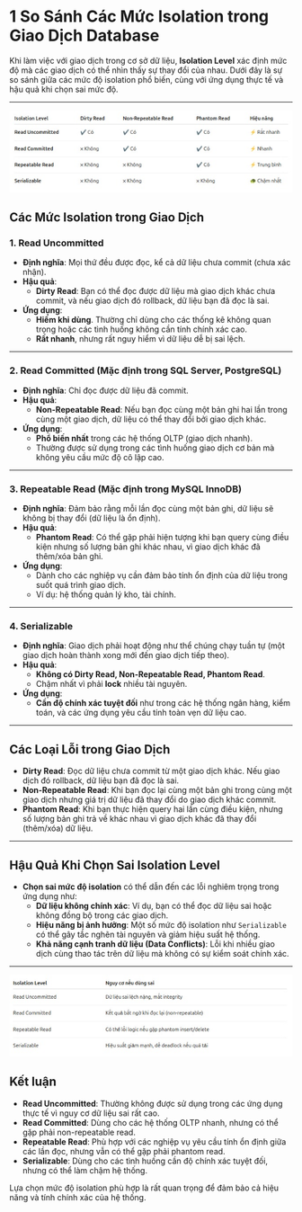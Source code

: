 #  1 So Sánh Các Mức Isolation trong Giao Dịch Database

Khi làm việc với giao dịch trong cơ sở dữ liệu, **Isolation Level** xác định mức độ mà các giao dịch có thể nhìn thấy sự thay đổi của nhau. Dưới đây là sự so sánh giữa các mức độ isolation phổ biến, cùng với ứng dụng thực tế và hậu quả khi chọn sai mức độ.

---
![alt text](image.png)

## Các Mức Isolation trong Giao Dịch

### 1. **Read Uncommitted**

- **Định nghĩa**: Mọi thứ đều được đọc, kể cả dữ liệu chưa commit (chưa xác nhận).
- **Hậu quả**:
  - **Dirty Read**: Bạn có thể đọc được dữ liệu mà giao dịch khác chưa commit, và nếu giao dịch đó rollback, dữ liệu bạn đã đọc là sai.
- **Ứng dụng**: 
  - **Hiếm khi dùng**. Thường chỉ dùng cho các thống kê không quan trọng hoặc các tình huống không cần tính chính xác cao.
  - **Rất nhanh**, nhưng rất nguy hiểm vì dữ liệu dễ bị sai lệch.
  
---

### 2. **Read Committed** (Mặc định trong SQL Server, PostgreSQL)

- **Định nghĩa**: Chỉ đọc được dữ liệu đã commit.
- **Hậu quả**:
  - **Non-Repeatable Read**: Nếu bạn đọc cùng một bản ghi hai lần trong cùng một giao dịch, dữ liệu có thể thay đổi bởi giao dịch khác.
- **Ứng dụng**: 
  - **Phổ biến nhất** trong các hệ thống OLTP (giao dịch nhanh).
  - Thường được sử dụng trong các tình huống giao dịch cơ bản mà không yêu cầu mức độ cô lập cao.
  
---

### 3. **Repeatable Read** (Mặc định trong MySQL InnoDB)

- **Định nghĩa**: Đảm bảo rằng mỗi lần đọc cùng một bản ghi, dữ liệu sẽ không bị thay đổi (dữ liệu là ổn định).
- **Hậu quả**:
  - **Phantom Read**: Có thể gặp phải hiện tượng khi bạn query cùng điều kiện nhưng số lượng bản ghi khác nhau, vì giao dịch khác đã thêm/xóa bản ghi.
- **Ứng dụng**: 
  - Dành cho các nghiệp vụ cần đảm bảo tính ổn định của dữ liệu trong suốt quá trình giao dịch.
  - Ví dụ: hệ thống quản lý kho, tài chính.

---

### 4. **Serializable**

- **Định nghĩa**: Giao dịch phải hoạt động như thể chúng chạy tuần tự (một giao dịch hoàn thành xong mới đến giao dịch tiếp theo).
- **Hậu quả**: 
  - **Không có Dirty Read, Non-Repeatable Read, Phantom Read**.
  - Chậm nhất vì phải **lock** nhiều tài nguyên.
- **Ứng dụng**:
  - **Cần độ chính xác tuyệt đối** như trong các hệ thống ngân hàng, kiểm toán, và các ứng dụng yêu cầu tính toàn vẹn dữ liệu cao.

---

## Các Loại Lỗi trong Giao Dịch

- **Dirty Read**: Đọc dữ liệu chưa commit từ một giao dịch khác. Nếu giao dịch đó rollback, dữ liệu bạn đã đọc là sai.
- **Non-Repeatable Read**: Khi bạn đọc lại cùng một bản ghi trong cùng một giao dịch nhưng giá trị dữ liệu đã thay đổi do giao dịch khác commit.
- **Phantom Read**: Khi bạn thực hiện query hai lần cùng điều kiện, nhưng số lượng bản ghi trả về khác nhau vì giao dịch khác đã thay đổi (thêm/xóa) dữ liệu.

---

## Hậu Quả Khi Chọn Sai Isolation Level

- **Chọn sai mức độ isolation** có thể dẫn đến các lỗi nghiêm trọng trong ứng dụng như:
  - **Dữ liệu không chính xác**: Ví dụ, bạn có thể đọc dữ liệu sai hoặc không đồng bộ trong các giao dịch.
  - **Hiệu năng bị ảnh hưởng**: Một số mức độ isolation như `Serializable` có thể gây tắc nghẽn tài nguyên và giảm hiệu suất hệ thống.
  - **Khả năng cạnh tranh dữ liệu (Data Conflicts)**: Lỗi khi nhiều giao dịch cùng thao tác trên dữ liệu mà không có sự kiểm soát chính xác.

---
![alt text](image-1.png)
## Kết luận

- **Read Uncommitted**: Thường không được sử dụng trong các ứng dụng thực tế vì nguy cơ dữ liệu sai rất cao.
- **Read Committed**: Dùng cho các hệ thống OLTP nhanh, nhưng có thể gặp phải non-repeatable read.
- **Repeatable Read**: Phù hợp với các nghiệp vụ yêu cầu tính ổn định giữa các lần đọc, nhưng vẫn có thể gặp phải phantom read.
- **Serializable**: Dùng cho các tình huống cần độ chính xác tuyệt đối, nhưng có thể làm chậm hệ thống.

Lựa chọn mức độ isolation phù hợp là rất quan trọng để đảm bảo cả hiệu năng và tính chính xác của hệ thống.
